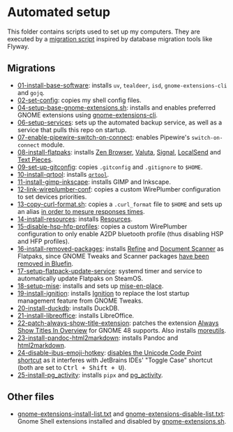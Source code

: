 # Automated setup

This folder contains scripts used to set up my computers. They are executed by a [migration script](migrate.sh) inspired
by database migration tools like Flyway.

## Migrations

* [01-install-base-software](01-install-base-software.sh): installs `uv`, `tealdeer`, `isd`, `gnome-extensions-cli`
  and `gojq`.
* [02-set-config](02-set-config.sh): copies my shell config files.
* [04-setup-base-gnome-extensions.sh](04-setup-base-gnome-extensions.sh): installs and enables preferred GNOME extensions
  using [gnome-extensions-cli](https://github.com/essembeh/gnome-extensions-cli).
* [06-setup-services](06-setup-services.sh): sets up the automated backup service, as well as a service that pulls this
  repo on startup.
* [07-enable-pipewire-switch-on-connect](07-enable-pipewire-switch-on-connect.sh): enables Pipewire's `switch-on-connect`
  module.
* [08-install-flatpaks](08-install-flatpaks.sh): installs [Zen Browser](https://zen-browser.app/),
  [Valuta](https://apps.gnome.org/app/io.github.idevecore.Valuta), [Signal](https://signal.org/download/),
  [LocalSend](https://localsend.org) and [Text Pieces](https://apps.gnome.org/app/io.gitlab.liferooter.TextPieces).
* [09-set-up-gitconfig](09-set-up-gitconfig.sh): copies `.gitconfig` and `.gitignore` to `$HOME`.
* [10-install-qrtool](10-install-qrtool.sh): installs [`qrtool`](https://github.com/sorairolake/qrtool).
* [11-install-gimp-inkscape](11-install-gimp-inkscape.sh): installs GIMP and Inkscape.
* [12-link-wireplumber-conf](12-link-wireplumber-conf.sh): copies a custom WirePlumber configuration to set devices 
  priorities.
* [13-copy-curl-format.sh](13-copy-curl-format.sh): copies a `.curl_format` file to `$HOME` and sets up an alias
  [in order to mesure responses times](https://stackoverflow.com/a/22625150).
* [14-install-resources](14-install-resources.sh): installs [Resources](https://apps.gnome.org/fr/Resources/).
* [15-disable-hsp-hfp-profiles](15-disable-hsp-hfp-profiles.sh): copies a custom WirePlumber configuration to only 
enable A2DP bluetooth profile (thus disabling HSP and HFP profiles).
* [16-install-removed-packages](16-install-removed-packages.sh): installs [Refine](https://flathub.org/apps/page.tesk.Refine)
and [Document Scanner](https://flathub.org/apps/org.gnome.SimpleScan) as Flatpaks, since GNOME Tweaks and Scanner
packages [have been removed in Bluefin](https://universal-blue.discourse.group/t/upcoming-changes-to-bluefin-packages-for-the-f42-release/7711).
* [17-setup-flatpack-update-service](17-setup-flatpack-update-service.sh): systemd timer and service to automatically
update Flatpaks on SteamOS.
* [18-setup-mise](18-setup-mise.sh): installs and sets up [mise-en-place](https://mise.jdx.dev).
* [19-install-ignition](19-install-ignition.sh): installs [Ignition](https://github.com/flattool/ignition/) to replace 
the lost startup management feature from GNOME Tweaks.
* [20-install-duckdb](20-install-duckdb.sh): installs DuckDB.
* [21-install-libreoffice](21-install-libreoffice.sh): installs LibreOffice.
* [22-patch-always-show-title-extension](22-patch-always-show-title-extension.sh): patches the extension
[Always Show Titles In Overview](https://extensions.gnome.org/extension/1689/always-show-titles-in-overview/) for GNOME
48 supports. Also installs [moreutils](https://joeyh.name/code/moreutils/).
* [23-install-pandoc-html2markdown](23-install-pandoc-html2markdown.sh): installs Pandoc and [html2markdown](https://github.com/JohannesKaufmann/html-to-markdown).
* [24-disable-ibus-emoji-hotkey](24-disable-ibus-emoji-hotkey.sh): [disables the Unicode Code Point shortcut](https://superuser.com/questions/358749/how-to-disable-ctrlshiftu/1392682#1392682)
  as it interferes with JetBrains IDEs' "Toggle Case" shortcut (both are set to
  <kbd><kbd>Ctrl</kbd> + <kbd>Shift</kbd> + <kbd>U</kbd></kbd>).
* [25-install-pg_activity](25-install-pg_activity.sh): installs `pipx` and [pg_activity](https://github.com/dalibo/pg_activity).

## Other files

* [gnome-extensions-install-list.txt](gnome-extensions-install-list.txt) and [gnome-extensions-disable-list.txt](gnome-extensions-disable-list.txt): Gnome Shell extensions installed and disabled by [gnome-extensions.sh](04-setup-base-gnome-extensions.sh). 
